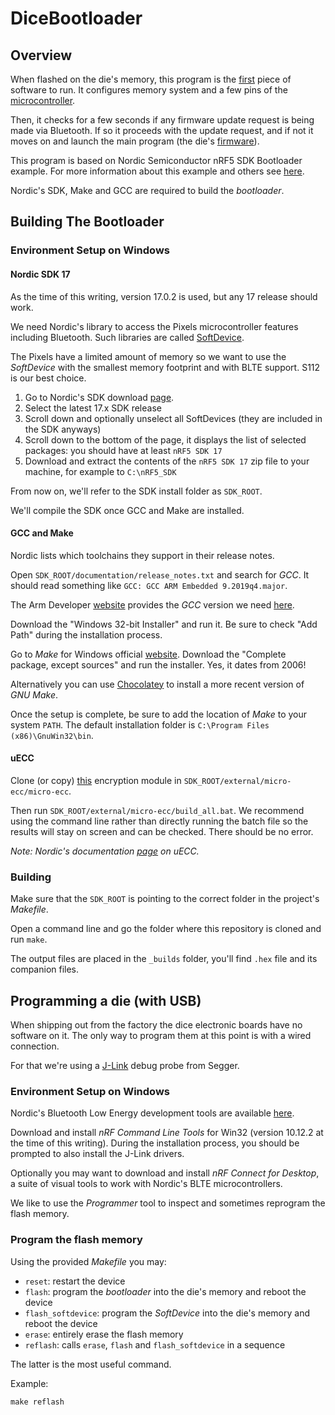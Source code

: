 # DiceBootloader

## Overview

When flashed on the die's memory, this program is the [first](https://en.wikipedia.org/wiki/Bootloader) piece of software to run.
It configures memory system and a few pins of the [microcontroller](https://en.wikipedia.org/wiki/Microcontroller).

Then, it checks for a few seconds if any firmware update request is being made via Bluetooth. If so it proceeds with the update request, and if not it moves on and launch the main program (the die's [firmware](https://github.com/GameWithPixels/DiceFirmware)).

This program is based on Nordic Semiconductor nRF5 SDK Bootloader example. For more information about this example and others see [here](https://infocenter.nordicsemi.com/topic/sdk_nrf5_v17.0.2/lib_bootloader_modules.html).

Nordic's SDK, Make and GCC are required to build the _bootloader_.

## Building The Bootloader

### Environment Setup on Windows

#### Nordic SDK 17

As the time of this writing, version 17.0.2 is used, but any 17 release should work.

We need Nordic's library to access the Pixels microcontroller features including Bluetooth.
Such libraries are called [SoftDevice](https://infocenter.nordicsemi.com/topic/ug_gsg_ses/UG/gsg/softdevices.html).

The Pixels have a limited amount of memory so we want to use the _SoftDevice_ with the smallest memory footprint and with BLTE support. S112 is our best choice.

1. Go to Nordic's SDK download [page](https://www.nordicsemi.com/Products/Development-software/nRF5-SDK/Download#infotabs).
2. Select the latest 17.x SDK release
3. Scroll down and optionally unselect all SoftDevices (they are included in the SDK anyways)
4. Scroll down to the bottom of the page, it displays the list of selected packages: you should have at least `nRF5 SDK 17`
5. Download and extract the contents of the `nRF5 SDK 17` zip file to your machine, for example to `C:\nRF5_SDK`

From now on, we'll refer to the SDK install folder as `SDK_ROOT`.

We'll compile the SDK once GCC and Make are installed.

#### GCC and Make

Nordic lists which toolchains they support in their release notes.

Open `SDK_ROOT/documentation/release_notes.txt` and search for _GCC_. It should read something like `GCC: GCC ARM Embedded 9.2019q4.major`.

The Arm Developer [website](https://developer.arm.com) provides the _GCC_ version we need [here](https://developer.arm.com/tools-and-software/open-source-software/developer-tools/gnu-toolchain/gnu-rm/downloads/9-2019-q4-major).

Download the "Windows 32-bit Installer" and run it. Be sure to check "Add Path" during the installation process.

Go to _Make_ for Windows official [website](http://gnuwin32.sourceforge.net/packages/make.htm#download).
Download the "Complete package, except sources" and run the installer. Yes, it dates from 2006!

Alternatively you can use [Chocolatey](https://community.chocolatey.org/packages/make) to install a more recent version of _GNU Make_.

Once the setup is complete, be sure to add the location of _Make_ to your system `PATH`. The default installation folder is `C:\Program Files (x86)\GnuWin32\bin`.

#### uECC

Clone (or copy) [this](https://github.com/kmackay/micro-ecc) encryption module in `SDK_ROOT/external/micro-ecc/micro-ecc`.

Then run `SDK_ROOT/external/micro-ecc/build_all.bat`.
We recommend using the command line rather than directly running the batch file so the results will stay on screen and can be checked. There should be no error.

_Note: Nordic's documentation [page](https://infocenter.nordicsemi.com/topic/com.nordic.infocenter.sdk5.v15.0.0/lib_crypto_backend_micro_ecc.html) on uECC._

### Building

Make sure that the `SDK_ROOT` is pointing to the correct folder in the project's _Makefile_.

Open a command line and go the folder where this repository is cloned and run `make`.

The output files are placed in the `_builds` folder, you'll find `.hex` file and its companion files.

## Programming a die (with USB)

When shipping out from the factory the dice electronic boards have no software on it.
The only way to program them at this point is with a wired connection.

For that we're using a [J-Link](https://www.segger.com/products/debug-probes/j-link/models/j-link-plus/) debug probe from Segger.

### Environment Setup on Windows

Nordic's Bluetooth Low Energy development tools are available [here](https://www.nordicsemi.com/Products/Bluetooth-Low-Energy/Development-tools#infotabs).

Download and install _nRF Command Line Tools_ for Win32 (version 10.12.2 at the time of this writing).
During the installation process, you should be prompted to also install the J-Link drivers.

Optionally you may want to download and install _nRF Connect for Desktop_, a suite of visual tools to work with Nordic's BLTE microcontrollers.

We like to use the _Programmer_ tool to inspect and sometimes reprogram the flash memory.

### Program the flash memory

Using the provided _Makefile_ you may:

* `reset`: restart the device
* `flash`: program the _bootloader_ into the die's memory and reboot the device
* `flash_softdevice`: program the _SoftDevice_ into the die's memory and reboot the device
* `erase`: entirely erase the flash memory
* `reflash`: calls `erase`, `flash` and `flash_softdevice` in a sequence

The latter is the most useful command.

Example:
```
make reflash
```
